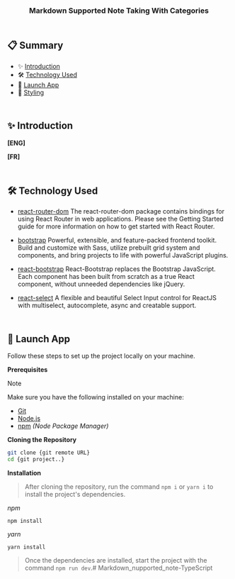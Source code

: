 <div align="center">
  <!-- <a href="" target="_blanck"><img src="./public" alt=""></a> -->
  <h3 align="center">Markdown Supported Note Taking With Categories</h3>
</div>

## <br /> 📋 <a name="table">Summary</a>

- ✨ [Introduction](#introduction)
- 🛠 [Technology Used](#tech-stack)
- 🚀 [Launch App](#launch-app)
- 🎨 [Styling](#style)

## <br /> <a name="introduction">✨ Introduction</a>

**[ENG]**

**[FR]**

## <br /> <a name="tech-stack">🛠 Technology Used</a>

- [react-router-dom](https://www.npmjs.com/package/react-router-dom)
The react-router-dom package contains bindings for using React Router in web applications. Please see the Getting Started guide for more information on how to get started with React Router.

- [bootstrap](https://getbootstrap.com/)
Powerful, extensible, and feature-packed frontend toolkit. Build and customize with Sass, utilize prebuilt grid system and components, and bring projects to life with powerful JavaScript plugins.

- [react-bootstrap](https://react-bootstrap.netlify.app/docs/getting-started/introduction)
React-Bootstrap replaces the Bootstrap JavaScript. Each component has been built from scratch as a true React component, without unneeded dependencies like jQuery.

- [react-select](https://react-select.com/home)
A flexible and beautiful Select Input control for ReactJS with multiselect, autocomplete, async and creatable support.

## <br /> <a name="launch-app">🚀 Launch App</a>

Follow these steps to set up the project locally on your machine.

**Prerequisites**

>[!NOTE]
> Make sure you have the following installed on your machine:

- [Git](https://git-scm.com/)
- [Node.js](https://nodejs.org/en)
- [npm](https://www.npmjs.com/) *(Node Package Manager)*

**Cloning the Repository**

```bash
git clone {git remote URL}
cd {git project..}
```

**Installation**

> After cloning the repository, run the command `npm i` or `yarn i` to install the project's dependencies.

_npm_

```
npm install 
```

_yarn_

```
yarn install
```

> Once the dependencies are installed, start the project with the command `npm run dev`.# Markdown_nupported_note-TypeScript
